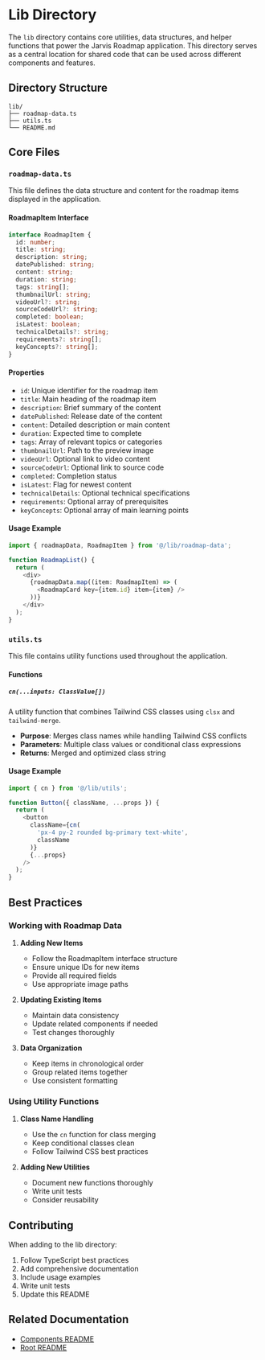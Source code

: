 # Lib Directory

The `lib` directory contains core utilities, data structures, and helper functions that power the Jarvis Roadmap application. This directory serves as a central location for shared code that can be used across different components and features.

## Directory Structure

```
lib/
├── roadmap-data.ts
├── utils.ts
└── README.md
```

## Core Files

### `roadmap-data.ts`

This file defines the data structure and content for the roadmap items displayed in the application.

#### RoadmapItem Interface

```typescript
interface RoadmapItem {
  id: number;
  title: string;
  description: string;
  datePublished: string;
  content: string;
  duration: string;
  tags: string[];
  thumbnailUrl: string;
  videoUrl?: string;
  sourceCodeUrl?: string;
  completed: boolean;
  isLatest: boolean;
  technicalDetails?: string;
  requirements?: string[];
  keyConcepts?: string[];
}
```

#### Properties

- `id`: Unique identifier for the roadmap item
- `title`: Main heading of the roadmap item
- `description`: Brief summary of the content
- `datePublished`: Release date of the content
- `content`: Detailed description or main content
- `duration`: Expected time to complete
- `tags`: Array of relevant topics or categories
- `thumbnailUrl`: Path to the preview image
- `videoUrl`: Optional link to video content
- `sourceCodeUrl`: Optional link to source code
- `completed`: Completion status
- `isLatest`: Flag for newest content
- `technicalDetails`: Optional technical specifications
- `requirements`: Optional array of prerequisites
- `keyConcepts`: Optional array of main learning points

#### Usage Example

```typescript
import { roadmapData, RoadmapItem } from '@/lib/roadmap-data';

function RoadmapList() {
  return (
    <div>
      {roadmapData.map((item: RoadmapItem) => (
        <RoadmapCard key={item.id} item={item} />
      ))}
    </div>
  );
}
```

### `utils.ts`

This file contains utility functions used throughout the application.

#### Functions

##### `cn(...inputs: ClassValue[])`

A utility function that combines Tailwind CSS classes using `clsx` and `tailwind-merge`.

- **Purpose**: Merges class names while handling Tailwind CSS conflicts
- **Parameters**: Multiple class values or conditional class expressions
- **Returns**: Merged and optimized class string

#### Usage Example

```typescript
import { cn } from '@/lib/utils';

function Button({ className, ...props }) {
  return (
    <button
      className={cn(
        'px-4 py-2 rounded bg-primary text-white',
        className
      )}
      {...props}
    />
  );
}
```

## Best Practices

### Working with Roadmap Data

1. **Adding New Items**
   - Follow the RoadmapItem interface structure
   - Ensure unique IDs for new items
   - Provide all required fields
   - Use appropriate image paths

2. **Updating Existing Items**
   - Maintain data consistency
   - Update related components if needed
   - Test changes thoroughly

3. **Data Organization**
   - Keep items in chronological order
   - Group related items together
   - Use consistent formatting

### Using Utility Functions

1. **Class Name Handling**
   - Use the `cn` function for class merging
   - Keep conditional classes clean
   - Follow Tailwind CSS best practices

2. **Adding New Utilities**
   - Document new functions thoroughly
   - Write unit tests
   - Consider reusability

## Contributing

When adding to the lib directory:

1. Follow TypeScript best practices
2. Add comprehensive documentation
3. Include usage examples
4. Write unit tests
5. Update this README

## Related Documentation

- [Components README](../components/README.md)
- [Root README](../../README.md)
